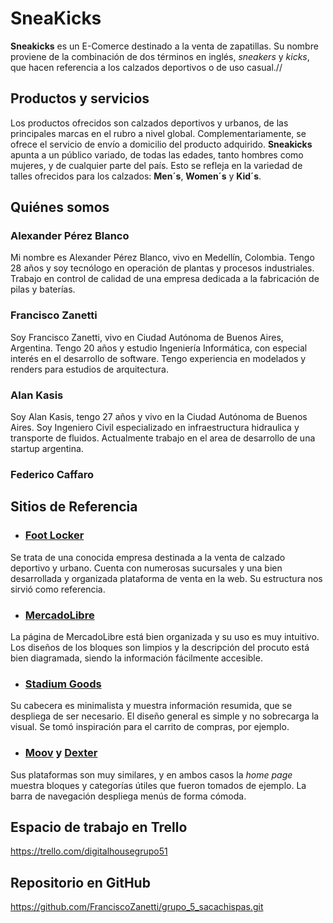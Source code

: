 # SneaKicks

**Sneakicks** es un E-Comerce destinado a la venta de zapatillas. Su nombre proviene de la combinación de dos términos en inglés, *sneakers* y *kicks*, que hacen referencia a los calzados deportivos o de uso casual.//


## Productos y servicios

Los productos ofrecidos son calzados deportivos y urbanos, de las principales marcas en el rubro a nivel global.
Complementariamente, se ofrece el servicio de envío a domicilio del producto adquirido.
**Sneakicks** apunta a un público variado, de todas las edades, tanto hombres como mujeres, y de cualquier parte del país. Esto se refleja en la variedad de talles ofrecidos para los calzados: **Men´s**, **Women´s** y **Kid´s**.


## Quiénes somos

### Alexander Pérez Blanco

Mi nombre es Alexander Pérez Blanco, vivo en Medellín, Colombia. Tengo 28 años y soy tecnólogo en operación de plantas y procesos industriales. Trabajo en control de calidad de una empresa dedicada a la fabricación de pilas y baterías.


### Francisco Zanetti

Soy Francisco Zanetti, vivo en Ciudad Autónoma de Buenos Aires, Argentina. Tengo 20 años y estudio Ingeniería Informática, con especial interés en el desarrollo de software. Tengo experiencia en modelados y renders para estudios de arquitectura.

### Alan Kasis

Soy Alan Kasis, tengo 27 años y vivo en la Ciudad Autónoma de Buenos Aires. Soy Ingeniero Civil especializado en infraestructura hidraulica y transporte de fluidos. Actualmente trabajo en el area de desarrollo de una startup argentina.

### Federico Caffaro


## Sitios de Referencia

* ### [Foot Locker][footlocker]
Se trata de una conocida empresa destinada a la venta de calzado deportivo y urbano. Cuenta con numerosas sucursales y una bien desarrollada y organizada plataforma de venta en la web. Su estructura nos sirvió como referencia.

* ### [MercadoLibre][mercadolibre]
La página de MercadoLibre está bien organizada y su uso es muy intuitivo. Los diseños de los bloques son limpios y la descripción del procuto está bien diagramada, siendo la información fácilmente accesible.

* ### [Stadium Goods][stadiumgoods]
Su cabecera es minimalista y muestra información resumida, que se despliega de ser necesario. El diseño general es simple y no sobrecarga la visual. Se tomó inspiración para el carrito de compras, por ejemplo.

* ### [Moov][moov] y [Dexter][dexter]
Sus plataformas son muy similares, y en ambos casos la *home page* muestra bloques y categorías útiles que fueron tomados de ejemplo. La barra de navegación despliega menús de forma cómoda.


## Espacio de trabajo en Trello

https://trello.com/digitalhousegrupo51

## Repositorio en GitHub

https://github.com/FranciscoZanetti/grupo_5_sacachispas.git

[footlocker]: https://www.footlocker.com/
[mercadolibre]: https://www.mercadolibre.com.ar/
[stadiumgoods]: https://www.stadiumgoods.com/en-ar/
[moov]: https://www.moovbydexter.com.ar/home
[dexter]: https://www.dexter.com.ar/
